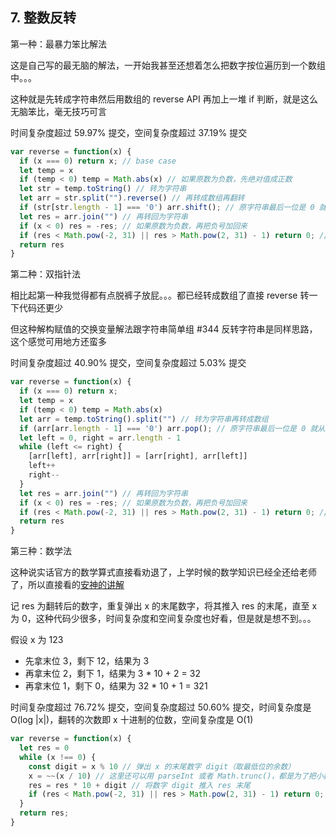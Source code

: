 ## 7. 整数反转

第一种：最暴力笨比解法

这是自己写的最无脑的解法，一开始我甚至还想着怎么把数字按位遍历到一个数组中。。。

这种就是先转成字符串然后用数组的 reverse API 再加上一堆 if 判断，就是这么无脑笨比，毫无技巧可言

时间复杂度超过 59.97% 提交，空间复杂度超过 37.19% 提交

```js
var reverse = function(x) {
  if (x === 0) return x; // base case
  let temp = x
  if (temp < 0) temp = Math.abs(x) // 如果原数为负数，先绝对值成正数
  let str = temp.toString() // 转为字符串
  let arr = str.split("").reverse() // 再转成数组再翻转
  if (str[str.length - 1] === '0') arr.shift(); // 原字符串最后一位是 0 就从前面推出去
  let res = arr.join("") // 再转回为字符串
  if (x < 0) res = -res; // 如果原数为负数，再把负号加回来
  if (res < Math.pow(-2, 31) || res > Math.pow(2, 31) - 1) return 0; // 题目限制
  return res
}
```

第二种：双指针法

相比起第一种我觉得都有点脱裤子放屁。。。都已经转成数组了直接 reverse 转一下代码还更少

但这种解构赋值的交换变量解法跟字符串简单组 #344 反转字符串是同样思路，这个感觉可用地方还蛮多

时间复杂度超过 40.90% 提交，空间复杂度超过 5.03% 提交

```js
var reverse = function(x) {
  if (x === 0) return x;
  let temp = x
  if (temp < 0) temp = Math.abs(x)
  let arr = temp.toString().split("") // 转为字符串再转成数组
  if (arr[arr.length - 1] === '0') arr.pop(); // 原字符串最后一位是 0 就从后面弹出去
  let left = 0, right = arr.length - 1
  while (left <= right) {
    [arr[left], arr[right]] = [arr[right], arr[left]]
    left++
    right--
  }
  let res = arr.join("") // 再转回为字符串
  if (x < 0) res = -res; // 如果原数为负数，再把负号加回来
  if (res < Math.pow(-2, 31) || res > Math.pow(2, 31) - 1) return 0; // 题目限制
  return res
}
```

第三种：数学法

这种说实话官方的数学算式直接看劝退了，上学时候的数学知识已经全还给老师了，所以直接看的[安神的讲解](https://leetcode.cn/problems/reverse-integer/solution/2chong-jie-fa-si-lu-jian-ji-zhu-shi-xian-n4b9/)

记 res 为翻转后的数字，重复弹出 x 的末尾数字，将其推入 res 的末尾，直至 x 为 0，这种代码少很多，时间复杂度和空间复杂度也好看，但是就是想不到。。。

假设 x 为 123

* 先拿末位 3，剩下 12，结果为 3
* 再拿末位 2，剩下 1，结果为 3 * 10 + 2 = 32
* 再拿末位 1，剩下 0，结果为 32 * 10 + 1 = 321

时间复杂度超过 76.72% 提交，空间复杂度超过 50.60% 提交，时间复杂度是 O(log |x|)，翻转的次数即 x 十进制的位数，空间复杂度是 O(1)

```js
var reverse = function(x) {
  let res = 0
  while (x !== 0) {
    const digit = x % 10 // 弹出 x 的末尾数字 digit（取最低位的余数）
    x = ~~(x / 10) // 这里还可以用 parseInt 或者 Math.trunc()，都是为了把小数位后面数字抹掉，达到取整的效果
    res = res * 10 + digit // 将数字 digit 推入 res 末尾
    if (res < Math.pow(-2, 31) || res > Math.pow(2, 31) - 1) return 0;
  }
  return res;
}
```

